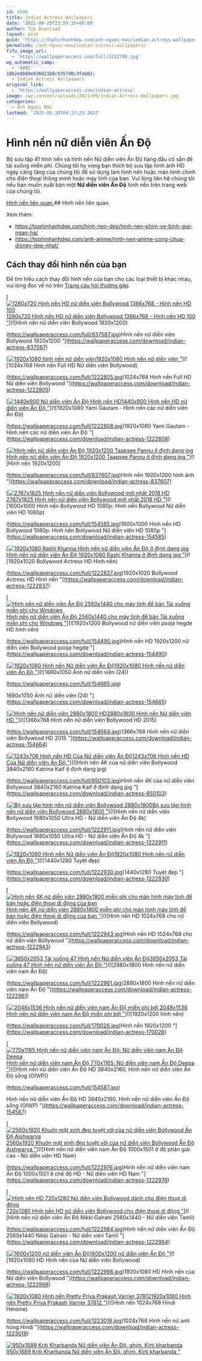 ```yaml
---
id: 4590
title: Indian Actress Wallpapers
date: '2021-09-29T23:59:35+00:00'
author: Top Download
layout: post
guid: 'https://Tophinhanhdep.com/anh-nguoi-mau/indian-actress-wallpapers/'
permalink: /anh-nguoi-mau/indian-actress-wallpapers/
fifu_image_url:
  - 'https://wallpaperaccess.com/full/1222798.jpg'
wp_automatic_camp:
  - '4092'
18b2e8b69e936921b8c9357d0c3feb82:
  - Indian Actress Wallpapers
original_link:
  - 'https://wallpaperaccess.com/indian-actress'
image: /wp-content/uploads/2021/09/Indian-Actress-Wallpapers.jpg
categories:
  - Ảnh Người Mẫu
lastmod: '2025-05-10T04:17:25.262Z'
---
```

# Hình nền nữ diễn viên Ấn Độ

Bộ sưu tập 41 hình nền và hình nền Nữ diễn viên Ấn Độ hàng đầu có sẵn để tải xuống miễn phí. Chúng tôi hy vọng bạn thích bộ sưu tập hình ảnh HD ngày càng tăng của chúng tôi để sử dụng làm hình nền hoặc màn hình chính cho điện thoại thông minh hoặc máy tính của bạn. Vui lòng liên hệ chúng tôi nếu bạn muốn xuất bản một **Nữ diễn viên Ấn Độ** hình nền trên trang web của chúng tôi.

[Hình nền liên quan ](#related) ## Hình nền liên quan.

   
 Xem thêm:

   
- <https://tophinhanhdep.com/hinh-nen-dep/hinh-nen-phim-ve-binh-giai-ngan-ha/>
- <https://tophinhanhdep.com/anh-anime/hinh-nen-anime-cong-chua-disney-dep-nhat/>

## Cách thay đổi hình nền của bạn

Để tìm hiểu cách thay đổi hình nền của bạn cho các loại thiết bị khác nhau, vui lòng đọc về nó trên [Trang câu hỏi thường gặp](https://tophinhanhdep.com/faq/).

  
[[![1280x720 Hình nền HD nữ diễn viên Bollywood 1366x768 - Hình nền HD 100](https://wallpaperaccess.com/full/1222798.jpg)1280x720 Hình nền HD nữ diễn viên Bollywood 1366x768 - Hình nền HD 100 "](https://wallpaperaccess.com/download/indian-actress-1222798)](![Hình nền nữ diễn viên Bollywood 1920x1200)

(https://wallpaperaccess.com/full/837587.jpg)Hình nền nữ diễn viên Bollywood 1920x1200 "](https://wallpaperaccess.com/download/indian-actress-837587)

[[![1920x1080 hình nền nữ diễn viên](https://wallpaperaccess.com/full/1222802.jpg)1920x1080 Hình nền nữ diễn viên "](https://wallpaperaccess.com/download/indian-actress-1222802)](![1024x768 Hình nền Full HD Nữ diễn viên Bollywood)

(https://wallpaperaccess.com/full/1222805.jpg)1024x768 Hình nền Full HD Nữ diễn viên Bollywood "](https://wallpaperaccess.com/download/indian-actress-1222805)

[[![1440x900 Nữ diễn viên Ấn Độ Hình nền HD](https://wallpaperaccess.com/full/1222807.jpg)1440x900 Hình nền HD nữ diễn viên Ấn Độ "](https://wallpaperaccess.com/download/indian-actress-1222807)](![1920x1080 Yami Gautam - Hình nền các nữ diễn viên Ấn Độ)

(https://wallpaperaccess.com/full/1222808.jpg)1920x1080 Yami Gautam - Hình nền các nữ diễn viên Ấn Độ "](https://wallpaperaccess.com/download/indian-actress-1222808)

[[![Hình nền nữ diễn viên Ấn Độ 1920x1200 Taapsee Pannu ở định dạng jpg](https://wallpaperaccess.com/full/320131.jpg)Hình nền nữ diễn viên Ấn Độ 1920x1200 Taapsee Pannu ở định dạng jpg "](https://wallpaperaccess.com/download/indian-actress-320131)](![Hình nền 1920x1200)

(https://wallpaperaccess.com/full/837607.jpg)Hình nền 1920x1200 hình ảnh "](https://wallpaperaccess.com/download/indian-actress-837607)

[[![2767x1825 Hình nền nữ diễn viên Bollywood mới nhất 2018 HD](https://wallpaperaccess.com/full/1222814.jpg)2767x1825 Hình nền nữ diễn viên Bollywood mới nhất 2018 HD "](https://wallpaperaccess.com/download/indian-actress-1222814)](![1600x1000 Hình nền Bollywood HD 1080p: Hình nền Bollywood Nữ diễn viên HD 1080p)

(https://wallpaperaccess.com/full/154585.jpg)1600x1000 Hình nền HD Bollywood 1080p: Hình nền Bollywood Nữ diễn viên HD 1080p "](https://wallpaperaccess.com/download/indian-actress-154585)

[[![1920x1080 Rashi Khanna Hình nền nữ diễn viên Ấn Độ ở định dạng jpg](https://wallpaperaccess.com/full/1222829.jpg)Hình nền nữ diễn viên Ấn Độ 1920x1080 Rashi Khanna ở định dạng jpg "](https://wallpaperaccess.com/download/indian-actress-1222829)](![1920x1020 Bollywood Actress HD Hình nền)

(https://wallpaperaccess.com/full/1222837.jpg)1920x1020 Bollywood Actress HD Hình nền "](https://wallpaperaccess.com/download/indian-actress-1222837)

[[![Hình nền nữ diễn viên Ấn Độ 2560x1440 cho máy tính để bàn Tải xuống miễn phí cho Windows](https://wallpaperaccess.com/full/1222839.jpg)Hình nền nữ diễn viên Ấn Độ 2560x1440 cho máy tính để bàn Tải xuống miễn phí cho Windows "](https://wallpaperaccess.com/download/indian-actress-1222839)](![1920x1200 Bollywood nữ diễn viên pooja hegde HD hình nền)

(https://wallpaperaccess.com/full/154490.jpg)Hình nền HD 1920x1200 nữ diễn viên Bollywood pooja hegde "](https://wallpaperaccess.com/download/indian-actress-154490)

[[![1920x1080 Hình nền Nữ diễn viên Ấn Độ](https://wallpaperaccess.com/full/1222848.jpg)1920x1080 Hình nền nữ diễn viên Ấn Độ "](https://wallpaperaccess.com/download/indian-actress-1222848)](![1680x1050 Ảnh nữ diễn viên (24))

(https://wallpaperaccess.com/full/154665.jpg)

1680x1050 Ảnh nữ diễn viên (24) "](https://wallpaperaccess.com/download/indian-actress-154665)

[[![Hình nền nữ diễn viên 2880x1800 HD](https://wallpaperaccess.com/full/1222859.jpg)2880x1800 Hình nền Nữ diễn viên HD "](https://wallpaperaccess.com/download/indian-actress-1222859)](![1366x768 Hình nền nữ diễn viên Bollywood HD 2015)

(https://wallpaperaccess.com/full/154664.jpg)1366x768 Hình nền nữ diễn viên Bollywood HD 2015 "](https://wallpaperaccess.com/download/indian-actress-154664)

[[![1243x706 Hình nền HD Của Nữ diễn viên Ấn Độ](https://wallpaperaccess.com/full/1222903.jpg)1243x706 Hình nền HD Của Nữ diễn viên Ấn Độ "](https://wallpaperaccess.com/download/indian-actress-1222903)](![Hình nền 4K của nữ diễn viên Bollywood 3840x2160 Katrina Kaif ở định dạng jpg)

(https://wallpaperaccess.com/full/850103.jpg)Hình nền 4K của nữ diễn viên Bollywood 3840x2160 Katrina Kaif ở định dạng jpg "](https://wallpaperaccess.com/download/indian-actress-850103)

[[![Bộ sưu tập hình nền nữ diễn viên Bollywood 2880x1800](https://wallpaperaccess.com/full/170002.jpg)Bộ sưu tập hình nền nữ diễn viên Bollywood 2880x1800 "](https://wallpaperaccess.com/download/indian-actress-170002)](![Hình nền nữ diễn viên Bollywood 1680x1050 Ultra HD - Nữ diễn viên Ấn Độ 4k)

(https://wallpaperaccess.com/full/1222911.jpg)Hình nền nữ diễn viên Bollywood 1680x1050 Ultra HD - Nữ diễn viên Ấn Độ 4k "](https://wallpaperaccess.com/download/indian-actress-1222911)

[[![1920x1080 Hình nền Nữ diễn viên Ấn Độ](https://wallpaperaccess.com/full/1222916.jpg)1920x1080 Hình nền nữ diễn viên Ấn Độ "](https://wallpaperaccess.com/download/indian-actress-1222916)](![1440x1280 Tuyệt đẹp)

(https://wallpaperaccess.com/full/1222930.jpg)1440x1280 Tuyệt đẹp "](https://wallpaperaccess.com/download/indian-actress-1222930)

[[![Hình nền 4K nữ diễn viên 2880x1800 miễn phí cho màn hình máy tính để bàn hoặc điện thoại di động của bạn](https://wallpaperaccess.com/full/1222938.jpg)Hình nền 4K nữ diễn viên 2880x1800 miễn phí cho màn hình máy tính để bàn hoặc điện thoại di động của bạn "](https://wallpaperaccess.com/download/indian-actress-1222938)](![Hình nền HD 1024x768 cho nữ diễn viên Bollywood)

(https://wallpaperaccess.com/full/1222943.jpg)Hình nền HD 1024x768 cho nữ diễn viên Bollywood "](https://wallpaperaccess.com/download/indian-actress-1222943)

[[![3650x2053 Tải xuống 47 Hình nền Nữ diễn viên Ấn Độ](https://wallpaperaccess.com/full/1222949.jpg)3650x2053 Tải xuống 47 Hình nền nữ diễn viên Ấn Độ "](https://wallpaperaccess.com/download/indian-actress-1222949)](![2880x1800 Hình nền nữ diễn viên nam Ấn Độ)

(https://wallpaperaccess.com/full/1222961.jpg)2880x1800 Hình nền nữ diễn viên nam Ấn Độ "](https://wallpaperaccess.com/download/indian-actress-1222961)

[[![2048x1536 Hình nền nữ diễn viên nam Ấn Độ miễn phí bởi](https://wallpaperaccess.com/full/1222962.jpg) 2048x1536 Hình nền nữ diễn viên nam Ấn Độ miễn phí bởi "](https://wallpaperaccess.com/download/indian-actress-1222962)](![1920x1200 hình nền)

(https://wallpaperaccess.com/full/170026.jpg)Hình nền 1920x1200 "](https://wallpaperaccess.com/download/indian-actress-170026)

[[![770x1165 Hình nền nữ diễn viên nam Ấn Độ: Nữ diễn viên nam Ấn Độ Deepa](https://wallpaperaccess.com/full/1222972.png)Hình nền nữ diễn viên nam Ấn Độ 770x1165: Nữ diễn viên nam Ấn Độ Deepa "](https://wallpaperaccess.com/download/indian-actress-1222972)](![Hình nền nữ diễn viên Ấn Độ HD 3840x2160, Hình nền nữ diễn viên Ấn Độ sống (OIWP))

(https://wallpaperaccess.com/full/154587.jpg)

Hình nền nữ diễn viên Ấn Độ HD 3840x2160, Hình nền nữ diễn viên Ấn Độ sống (OIWP) "](https://wallpaperaccess.com/download/indian-actress-154587)

[[![2560x1920 Khuôn mặt xinh đẹp tuyệt vời của nữ diễn viên Bollywood Ấn Độ Aishwarya](https://wallpaperaccess.com/full/862303.jpg)2560x1920 Khuôn mặt xinh đẹp tuyệt vời của nữ diễn viên Bollywood Ấn Độ Aishwarya "](https://wallpaperaccess.com/download/indian-actress-862303)](![Hình nền nữ diễn viên nam Ấn Độ 1000x1501 ở độ phân giải cao - Nữ diễn viên HD Nam)

(https://wallpaperaccess.com/full/1222976.jpg)Hình nền nữ diễn viên nam Ấn Độ 1000x1501 ở chế độ HD - Nữ diễn viên HD Nam "](https://wallpaperaccess.com/download/indian-actress-1222976)

[[![Hình nền HD 720x1280 Nữ diễn viên Bollywood dành cho điện thoại di động](https://wallpaperaccess.com/full/1222983.jpg)720x1280 Hình nền HD nữ diễn viên Bollywood cho điện thoại di động "](https://wallpaperaccess.com/download/indian-actress-1222983)](![Hình nền nữ diễn viên Ấn Độ Nikki Galrani 2560x1440 - Nữ diễn viên Tamil)

(https://wallpaperaccess.com/full/1222984.jpg)Hình nền nữ diễn viên Ấn Độ 2560x1440 Nikki Galrani - Nữ diễn viên Tamil "](https://wallpaperaccess.com/download/indian-actress-1222984)

[[![1600x1200 nữ diễn viên Ấn Độ](https://wallpaperaccess.com/full/154445.jpg)1600x1200 nữ diễn viên Ấn Độ "](https://wallpaperaccess.com/download/indian-actress-154445)](![1920x1080 HD Hình nền của Nữ diễn viên Bollywood)

(https://wallpaperaccess.com/full/1222998.jpg)1920x1080 HD Hình nền của Nữ diễn viên Bollywood "](https://wallpaperaccess.com/download/indian-actress-1222998)

[[![1920x1080 Hình nền Pretty Priya Prakash Varrier 37812](https://wallpaperaccess.com/full/1223013.jpg)1920x1080 Hình nền Pretty Priya Prakash Varrier 37812 "](https://wallpaperaccess.com/download/indian-actress-1223013)](![Hình nền 1024x768 Hindi Heroine)

(https://wallpaperaccess.com/full/1223018.jpg)1024x768 Hình nền nữ anh hùng Hindi "](https://wallpaperaccess.com/download/indian-actress-1223018)

[![950x1689 Kriti Kharbanda Nữ diễn viên Ấn Độ.  ghim.  Kirti kharbanda](https://wallpaperaccess.com/full/1223024.jpg)950x1689 Kriti Kharbanda Nữ diễn viên Ấn Độ. ghim. Kirti kharbanda "](https://wallpaperaccess.com/download/indian-actress-1223024)

